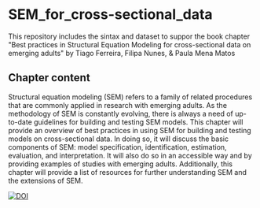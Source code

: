 # SEM_for_cross-sectional_data
This repository includes the sintax and dataset to suppor the book chapter "Best practices in Structural Equation Modeling for cross-sectional data on emerging adults" by Tiago Ferreira, Filipa Nunes, & Paula Mena Matos

## Chapter content
Structural equation modeling (SEM) refers to a family of related procedures that are commonly applied in research with emerging adults. As the methodology of SEM is constantly evolving, there is always a need of up-to-date guidelines for building and testing SEM models. This chapter will provide an overview of best practices in using SEM for building and testing models on cross-sectional data. In doing so, it will discuss the basic components of SEM: model specification, identification, estimation, evaluation, and interpretation. It will also do so in an accessible way and by providing examples of studies with emerging adults. Additionally, this chapter will provide a list of resources for further understanding SEM and the extensions of SEM.

[![DOI](https://zenodo.org/badge/549486219.svg)](https://zenodo.org/badge/latestdoi/549486219)
